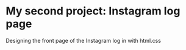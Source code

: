 # My second project: Instagram log page
<p>
  Designing the front page of the Instagram log in with html.css 
</p>
